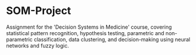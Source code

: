 # SOM-Project
Assignment for the 'Decision Systems in Medicine' course, covering statistical pattern recognition, hypothesis testing, parametric and non-parametric classification, data clustering, and decision-making using neural networks and fuzzy logic.
